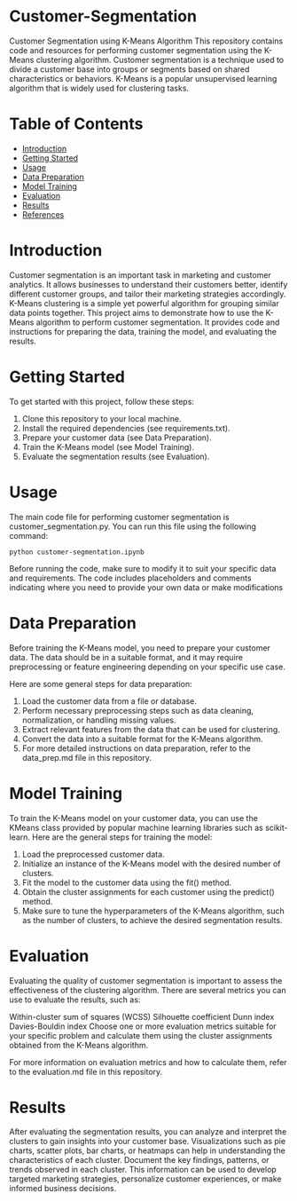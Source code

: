 # Customer-Segmentation
Customer Segmentation using K-Means Algorithm
This repository contains code and resources for performing customer segmentation using the K-Means clustering algorithm. Customer segmentation is a technique used to divide a customer base into groups or segments based on shared characteristics or behaviors. K-Means is a popular unsupervised learning algorithm that is widely used for clustering tasks.

# Table of Contents
- [Introduction](https://github.com/edilauxillea/Customer-Segmentation/edit/main/README.md#introduction)
- [Getting Started](https://github.com/edilauxillea/Customer-Segmentation/edit/main/README.md#getting-started)
- [Usage](https://github.com/edilauxillea/Customer-Segmentation/edit/main/README.md#usage)
- [Data Preparation](https://github.com/edilauxillea/Customer-Segmentation/edit/main/README.md#data-preparation)
- [Model Training](https://github.com/edilauxillea/Customer-Segmentation/edit/main/README.md#model-training)
- [Evaluation](https://github.com/edilauxillea/Customer-Segmentation/edit/main/README.md#evaluation)
- [Results](https://github.com/edilauxillea/Customer-Segmentation/edit/main/README.md#results)
- [References](https://github.com/edilauxillea/Customer-Segmentation/edit/main/README.md#references)

# Introduction
Customer segmentation is an important task in marketing and customer analytics. It allows businesses to understand their customers better, identify different customer groups, and tailor their marketing strategies accordingly. K-Means clustering is a simple yet powerful algorithm for grouping similar data points together.
This project aims to demonstrate how to use the K-Means algorithm to perform customer segmentation. It provides code and instructions for preparing the data, training the model, and evaluating the results.

# Getting Started
To get started with this project, follow these steps:
1. Clone this repository to your local machine.
2. Install the required dependencies (see requirements.txt).
3. Prepare your customer data (see Data Preparation).
4. Train the K-Means model (see Model Training).
5. Evaluate the segmentation results (see Evaluation).

# Usage
The main code file for performing customer segmentation is customer_segmentation.py. You can run this file using the following command:
```
python customer-segmentation.ipynb
```
Before running the code, make sure to modify it to suit your specific data and requirements. The code includes placeholders and comments indicating where you need to provide your own data or make modifications

# Data Preparation
Before training the K-Means model, you need to prepare your customer data. The data should be in a suitable format, and it may require preprocessing or feature engineering depending on your specific use case.

Here are some general steps for data preparation:

1. Load the customer data from a file or database.
2. Perform necessary preprocessing steps such as data cleaning, normalization, or handling missing values.
3. Extract relevant features from the data that can be used for clustering.
4. Convert the data into a suitable format for the K-Means algorithm.
5. For more detailed instructions on data preparation, refer to the data_prep.md file in this repository.

# Model Training
To train the K-Means model on your customer data, you can use the KMeans class provided by popular machine learning libraries such as scikit-learn. Here are the general steps for training the model:

1. Load the preprocessed customer data.
2. Initialize an instance of the K-Means model with the desired number of clusters.
3. Fit the model to the customer data using the fit() method.
4. Obtain the cluster assignments for each customer using the predict() method.
5. Make sure to tune the hyperparameters of the K-Means algorithm, such as the number of clusters, to achieve the desired segmentation results.

# Evaluation
Evaluating the quality of customer segmentation is important to assess the effectiveness of the clustering algorithm. There are several metrics you can use to evaluate the results, such as:

Within-cluster sum of squares (WCSS)
Silhouette coefficient
Dunn index
Davies-Bouldin index
Choose one or more evaluation metrics suitable for your specific problem and calculate them using the cluster assignments obtained from the K-Means algorithm.

For more information on evaluation metrics and how to calculate them, refer to the evaluation.md file in this repository.

# Results
After evaluating the segmentation results, you can analyze and interpret the clusters to gain insights into your customer base. Visualizations such as pie charts, scatter plots, bar charts, or heatmaps can help in understanding the characteristics of each cluster. Document the key findings, patterns, or trends observed in each cluster. This information can be used to develop targeted marketing strategies, personalize customer experiences, or make informed business decisions.

